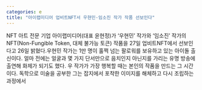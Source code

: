 ```yaml
---
categories: e
title: "아이랩미디어 업비트NFT서 우현민·임소진 작가 작품 선보인다"
---
```

NFT 아트 전문 기업 아이랩미디어(대표 윤현정)가 ‘우현민’ 작가와 ‘임소진’ 작가의 NFT(Non-Fungible Token, 대체 불가능 토큰) 작품을 27일 업비트NFT에서 선보인다고 26일 밝혔다.우현민 작가는 1만 명이 훌쩍 넘는 팔로워를 보유하고 있는 아이돌 출신이다. 얼마 전에는 얼굴과 몇 가지 단서만으로 음치인지 아닌지를 가리는 유명 방송에 출연해 화제가 되기도 했다. 우 작가가 가장 행복할 때는 본인의 작품을 만드는 그 시간이다. 독학으로 미술을 공부한 그는 잡지에서 포착한 이미지를 해체하고 다시 조립하는 과정에서
